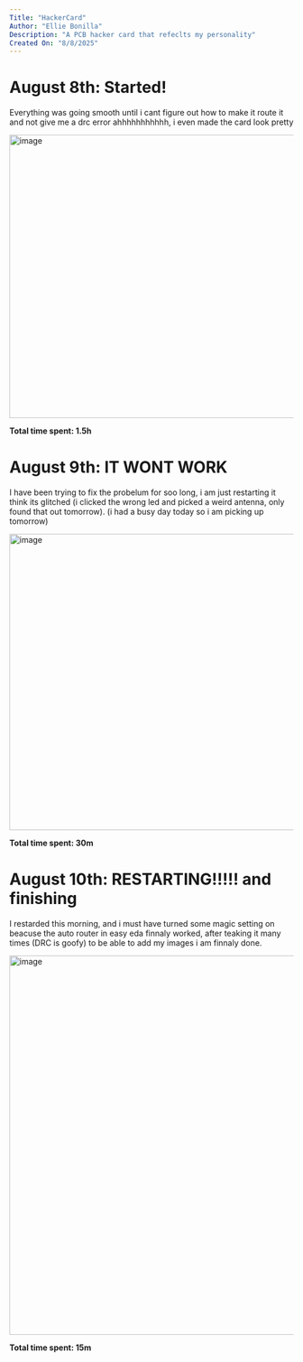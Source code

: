 ```yaml
---
Title: "HackerCard"
Author: "Ellie Bonilla"
Description: "A PCB hacker card that refeclts my personality"
Created On: "8/8/2025"
---
```


# August 8th: Started!

Everything was going smooth until i cant figure out how to make it route it and not give me a drc error ahhhhhhhhhhh, i even made the card look pretty

<img width="526" height="502" alt="image" src="https://github.com/user-attachments/assets/d49c7831-a574-485d-a854-df3048e823d9" />


**Total time spent: 1.5h**

# August 9th: IT WONT WORK

I have been trying to fix the probelum for soo long, i am just restarting it think its glitched (i clicked the wrong led and picked a weird antenna, only found that out tomorrow). (i had a busy day today so i am picking up tomorrow)

<img width="1134" height="525" alt="image" src="https://github.com/user-attachments/assets/dc252642-8725-4d3a-8914-0e64fb4db66b" />


**Total time spent: 30m**

# August 10th: RESTARTING!!!!! and finishing

I restarded this morning, and i must have turned some magic setting on beacuse the auto router in easy eda finnaly worked, after teaking it many times (DRC is goofy) to be able to add my images i am finnaly done.

<img width="1082" height="672" alt="image" src="https://github.com/user-attachments/assets/da72d812-fbc9-4ec3-a798-806b08981937" />



**Total time spent: 15m**
